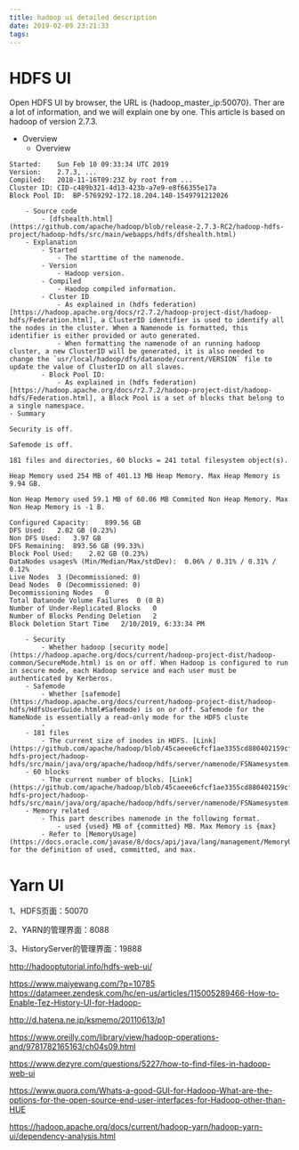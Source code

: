 ```yaml
---
title: hadoop ui detailed description
date: 2019-02-09 23:21:33
tags:
---
```


# HDFS UI
Open HDFS UI by browser, the URL is {hadoop_master_ip:50070}.
Ther are a lot of information, and we will explain one by one.
This article is based on hadoop of version 2.7.3.

- Overview
    - Overview
```
Started:	Sun Feb 10 09:33:34 UTC 2019
Version:	2.7.3, ...
Compiled:	2018-11-16T09:23Z by root from ...
Cluster ID:	CID-c489b321-4d13-423b-a7e9-e8f66355e17a
Block Pool ID:	BP-5769292-172.18.204.140-1549791212026
```
        - Source code
            - [dfshealth.html](https://github.com/apache/hadoop/blob/release-2.7.3-RC2/hadoop-hdfs-project/hadoop-hdfs/src/main/webapps/hdfs/dfshealth.html)
        - Explanation
            - Started
                - The starttime of the namenode.
            - Version
                - Hadoop version.
            - Compiled
                - Haodop compiled information.
            - Cluster ID
                - As explained in (hdfs federation)[https://hadoop.apache.org/docs/r2.7.2/hadoop-project-dist/hadoop-hdfs/Federation.html], a ClusterID identifier is used to identify all the nodes in the cluster. When a Namenode is formatted, this identifier is either provided or auto generated.
                - When formatting the namenode of an running hadoop cluster, a new ClusterID will be generated, it is also needed to change the `usr/local/hadoop/dfs/datanode/current/VERSION` file to update the value of ClusterID on all slaves. 
            - Block Pool ID:
                - As explained in (hdfs federation)[https://hadoop.apache.org/docs/r2.7.2/hadoop-project-dist/hadoop-hdfs/Federation.html], a Block Pool is a set of blocks that belong to a single namespace.
    - Summary
```
Security is off.

Safemode is off.

181 files and directories, 60 blocks = 241 total filesystem object(s).

Heap Memory used 254 MB of 401.13 MB Heap Memory. Max Heap Memory is 9.94 GB.

Non Heap Memory used 59.1 MB of 60.06 MB Commited Non Heap Memory. Max Non Heap Memory is -1 B.

Configured Capacity:	899.56 GB
DFS Used:	2.02 GB (0.23%)
Non DFS Used:	3.97 GB
DFS Remaining:	893.56 GB (99.33%)
Block Pool Used:	2.02 GB (0.23%)
DataNodes usages% (Min/Median/Max/stdDev):	0.06% / 0.31% / 0.31% / 0.12%
Live Nodes	3 (Decommissioned: 0)
Dead Nodes	0 (Decommissioned: 0)
Decommissioning Nodes	0
Total Datanode Volume Failures	0 (0 B)
Number of Under-Replicated Blocks	0
Number of Blocks Pending Deletion	2
Block Deletion Start Time	2/10/2019, 6:33:34 PM
```
        - Security
            - Whether hadoop [security mode](https://hadoop.apache.org/docs/current/hadoop-project-dist/hadoop-common/SecureMode.html) is on or off. When Hadoop is configured to run in secure mode, each Hadoop service and each user must be authenticated by Kerberos.
        - Safemode
            - Whether [safemode](https://hadoop.apache.org/docs/current/hadoop-project-dist/hadoop-hdfs/HdfsUserGuide.html#Safemode) is on or off. Safemode for the NameNode is essentially a read-only mode for the HDFS cluste
            - 
        - 181 files
            - The current size of inodes in HDFS. [Link](https://github.com/apache/hadoop/blob/45caeee6cfcf1ae3355cd880402159cf31e94a8a/hadoop-hdfs-project/hadoop-hdfs/src/main/java/org/apache/hadoop/hdfs/server/namenode/FSNamesystem.java#L4844)
        - 60 blocks
            - The current number of blocks. [Link](https://github.com/apache/hadoop/blob/45caeee6cfcf1ae3355cd880402159cf31e94a8a/hadoop-hdfs-project/hadoop-hdfs/src/main/java/org/apache/hadoop/hdfs/server/namenode/FSNamesystem.java#L6017)
        - Memory related
            - This part describes namenode in the following format.
                - used {used} MB of {committed} MB. Max Memory is {max}
            - Refer to [MemoryUsage](https://docs.oracle.com/javase/8/docs/api/java/lang/management/MemoryUsage.html) for the definition of used, committed, and max.

# Yarn UI





1、HDFS页面：50070

2、YARN的管理界面：8088

3、HistoryServer的管理界面：19888

http://hadooptutorial.info/hdfs-web-ui/


https://www.maiyewang.com/?p=10785
https://datameer.zendesk.com/hc/en-us/articles/115005289466-How-to-Enable-Tez-History-UI-for-Hadoop-

http://d.hatena.ne.jp/ksmemo/20110613/p1

https://www.oreilly.com/library/view/hadoop-operations-and/9781782165163/ch04s09.html

https://www.dezyre.com/questions/5227/how-to-find-files-in-hadoop-web-ui

https://www.quora.com/Whats-a-good-GUI-for-Hadoop-What-are-the-options-for-the-open-source-end-user-interfaces-for-Hadoop-other-than-HUE

https://hadoop.apache.org/docs/current/hadoop-yarn/hadoop-yarn-ui/dependency-analysis.html

